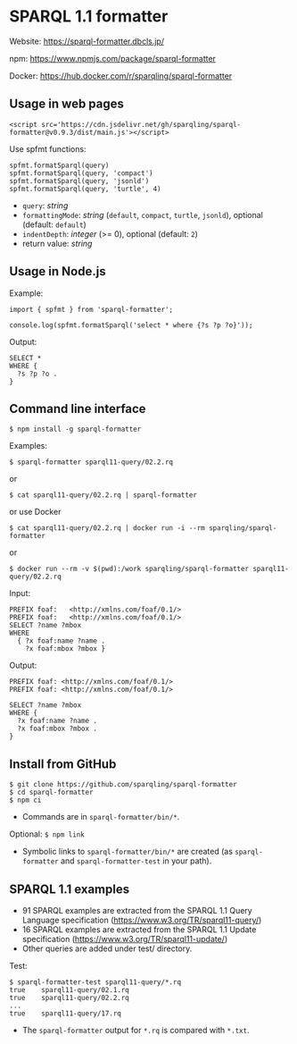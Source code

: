 # SPARQL 1.1 formatter

Website: https://sparql-formatter.dbcls.jp/

npm: https://www.npmjs.com/package/sparql-formatter

Docker: https://hub.docker.com/r/sparqling/sparql-formatter

## Usage in web pages
```
<script src='https://cdn.jsdelivr.net/gh/sparqling/sparql-formatter@v0.9.3/dist/main.js'></script>
```
Use spfmt functions:

```
spfmt.formatSparql(query)
spfmt.formatSparql(query, 'compact')
spfmt.formatSparql(query, 'jsonld')
spfmt.formatSparql(query, 'turtle', 4)
```
* `query`: *string*
* `formattingMode`: *string* (`default`, `compact`, `turtle`, `jsonld`), optional (default: `default`)
* `indentDepth`: *integer* (>= 0), optional (default: `2`)
* return value: *string*

## Usage in Node.js

Example:
```
import { spfmt } from 'sparql-formatter';

console.log(spfmt.formatSparql('select * where {?s ?p ?o}'));
```

Output:
```
SELECT *
WHERE {
  ?s ?p ?o .
}
```

## Command line interface
```
$ npm install -g sparql-formatter
```

Examples:

`$ sparql-formatter sparql11-query/02.2.rq` 

or

`$ cat sparql11-query/02.2.rq | sparql-formatter`

or use Docker

`$ cat sparql11-query/02.2.rq | docker run -i --rm sparqling/sparql-formatter`

or

`$ docker run --rm -v $(pwd):/work sparqling/sparql-formatter sparql11-query/02.2.rq`

Input:
```
PREFIX foaf:   <http://xmlns.com/foaf/0.1/>
PREFIX foaf:   <http://xmlns.com/foaf/0.1/>
SELECT ?name ?mbox
WHERE
  { ?x foaf:name ?name .
    ?x foaf:mbox ?mbox }
```

Output:
```
PREFIX foaf: <http://xmlns.com/foaf/0.1/>
PREFIX foaf: <http://xmlns.com/foaf/0.1/>

SELECT ?name ?mbox
WHERE {
  ?x foaf:name ?name .
  ?x foaf:mbox ?mbox .
}
```

## Install from GitHub

```
$ git clone https://github.com/sparqling/sparql-formatter
$ cd sparql-formatter
$ npm ci
```
* Commands are in `sparql-formatter/bin/*`.

Optional: `$ npm link`
* Symbolic links to `sparql-formatter/bin/*` are created (as `sparql-formatter` and `sparql-formatter-test` in your path).

## SPARQL 1.1 examples

* 91 SPARQL examples are extracted from the SPARQL 1.1 Query Language specification (https://www.w3.org/TR/sparql11-query/)
* 16 SPARQL examples are extracted from the SPARQL 1.1 Update specification (https://www.w3.org/TR/sparql11-update/)
* Other queries are added under test/ directory.

Test:
```
$ sparql-formatter-test sparql11-query/*.rq
true    sparql11-query/02.1.rq
true    sparql11-query/02.2.rq
...
true    sparql11-query/17.rq
```
* The `sparql-formatter` output for `*.rq` is compared with `*.txt`.
